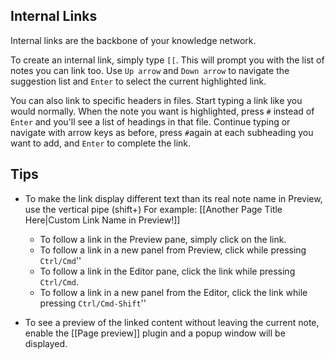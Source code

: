 
## Internal Links

Internal links are the backbone of your knowledge network.

To create an internal link, simply type `[[`. This will prompt you with the list of notes you can link too. Use `Up arrow` and `Down arrow` to navigate the suggestion list and `Enter` to select the current highlighted link.

You can also link to specific headers in files. Start typing a link like you would normally. When the note you want is highlighted, press `#` instead of `Enter` and you'll see a list of headings in that file. Continue typing or navigate with arrow keys as before, press `#`again at each subheading you want 
to add, and `Enter` to complete the link. 

## Tips
- To make the link display different text than its real note name in Preview, use the vertical pipe (shift+\) For example:  [[Another Page Title Here|Custom Link Name in Preview!]] 
	- To follow a link in the Preview pane, simply click on the link.
    - To follow a link in a new panel from Preview, click while pressing `Ctrl/Cmd`''
	- To follow a link in the Editor pane, click the link while pressing `Ctrl/Cmd`.
    - To follow a link in a new panel from the Editor, click the link while pressing `Ctrl/Cmd-Shift`''

- To see a preview of the linked content without leaving the current note, enable the [[Page preview]] plugin and a popup window will be displayed.


